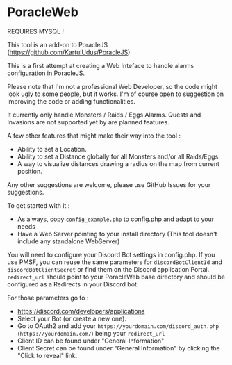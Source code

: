 # PoracleWeb

REQUIRES MYSQL !

This tool is an add-on to PoracleJS (https://github.com/KartulUdus/PoracleJS)

This is a first attempt at creating a Web Inteface to handle alarms configuration in PoracleJS.

Please note that I'm not a professional Web Developer, so the code might look ugly to some people, but it works. I'm of course open to suggestion on improving the code or adding functionalities.

It currently only handle Monsters / Raids / Eggs Alarms. Quests and Invasions are not supported yet by are planned features.

A few other features that might make their way into the tool :

- Ability to set a Location.
- Ability to set a Distance globally for all Monsters and/or all Raids/Eggs.
- A way to visualize distances drawing a radius on the map from current position.

Any other suggestions are welcome, please use GitHub Issues for your suggestions.

To get started with it :
- As always, copy `config_example.php` to config.php and adapt to your needs
- Have a Web Server pointing to your install directory (This tool doesn't include any standalone WebServer)

You will need to configure your Discord Bot settings in config.php. If you use PMSF, you can reuse the same parameters for `discordBotClientId` and `discordBotClientSecret` or find them on the Discord application Portal. `redirect_url` should point to your PoracleWeb base directory and should be configured as a Redirects in your Discord bot. 

For those parameters go to :
- https://discord.com/developers/applications
- Select your Bot (or create a new one).
- Go to OAuth2 and add your `https://yourdomain.com/discord_auth.php` (`https://yourdomain.com/`) being your `redirect_url`
- Client ID can be found under "General Information"
- Client Secret can be found under "General Information" by clicking the "Click to reveal" link.
